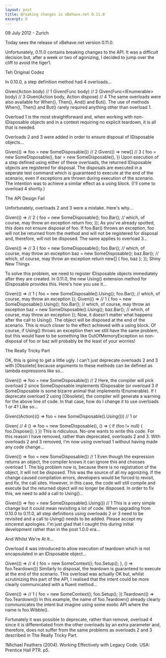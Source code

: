 ```yaml
---
layout: post
title: Breaking changes in xBehave.net 0.11.0
excerpt: 9
---
```

09 July 2012 - Zurich

Today sees the release of xBehave.net version 0.11.0.

Unfortunately, 0.11.0 contains breaking changes to the API. It was a difficult decision but, after a week or two of agonizing, I decided to jump over the cliff to avoid the tiger1.

Teh Original Codez

In 0.10.0, a step definition method had 4 overloads...

Given(Action body)                            // 1
Given(Func<IDisposable> body)                 // 2
Given(Func<IEnumerable<IDisposable>> body)    // 3
Given(Action body, Action dispose)            // 4
The same overloads were also available for When(), Then(), And() and But(). The use of methods When(), Then() and But() rarely required anything other than overload 1.

Overload 1 is the most straightforward and, when working with non-IDisposable objects and in a context requiring no explicit teardown, it is all that is needed.

Overloads 2 and 3 were added in order to ensure disposal of IDisposable objects...

Given(() => foo = new SomeDisposable())       // 2
Given(() => new[]                             // 3
    {
        foo = new SomeDisposable(),
        bar = new SomeDisposable(),
    })
Upon execution of a step defined using either of these overloads, the returned IDisposable objects are registered for disposal. The disposals are executed in a seperate test command which is guaranteed to execute at the end of the scenario, even if exceptions are thrown during execution of the scenario. The intention was to achieve a similar effect as a using block. (I'll come to overload 4 shortly.)

The API Design Fail

Unfortunately, overloads 2 and 3 were a mistake. Here's why...

Given(() =>           // 2
    {
        foo = new SomeDisposable();
        foo.Bar();    // which, of course, may throw an exception
        return foo;
    });
As you've already spotted, this does not ensure disposal of foo. If foo.Bar() throws an exception, foo will not be returned from the method and will not be registered for disposal and, therefore, will not be disposed. The same applies to overload 3...

Given(() =>           // 3
    {
        foo = new SomeDisposable();
        foo.Bar();    // which, of course, may throw an exception
        baz = new SomeDisposable();
        baz.Bar();    // which, of course, may throw an exception
        return new[] { foo, baz };
    });
Shiny New Things

To solve this problem, we need to register IDisposable objects immediately after they are created. In 0.11.0, the new Using() extension method for IDisposable provides this. Here's how you use it...

Given(() =>           // 1
    {
        foo = new SomeDisposable().Using();
        foo.Bar();    // which, of course, may throw an exception
    });
Given(() =>           // 1
    {
        foo = new SomeDisposable().Using();
        foo.Bar();    // which, of course, may throw an exception
        baz = new SomeDisposable().Using();
        baz.Bar();    // which, of course, may throw an exception
    });
Now, it doesn't matter what happens after the call to Using(). The object will be disposed at the end of the scenario. This is much closer to the effect achieved with a using block. Of course, if Using() throws an exception then we still have the same problem, but this would have to be something like OutOfMemoryException so non-disposal of foo or baz will probably be the least of your worries!

The Really Tricky Part

OK, this is going to get a little ugly. I can't just deprecate overloads 2 and 3 with [Obsolete] because arguments to these methods can be defined as lambda expressions like so...

Given(() => foo = new SomeDisposable())                      // 2
Here, the compiler will pick overload 2 since SomeDisposable implements IDisposable (or overload 3 if SomeDisposable is some bizarre animal that implements IEnumerable<IDisposable>). If I deprecate overload 2 using [Obsolete], the compiler will generate a warning for the above line of code. In that case, how do I change it to use overloads 1 or 4? Like so...

Given((Action)(() => foo = new SomeDisposable().Using()))    // 1
or

Given(                                                       // 4
    () => foo = new SomeDisposable(),
    () =>
    {
        if (foo != null)
        {
            foo.Dispose();
        }
    })
This is ridiculous. No-one wants to write this code. For this reason I have removed, rather than deprecated, overloads 2 and 3. With overloads 2 and 3 removed, I'm now using overload 1 without having made any code change...

Given(() => foo = new SomeDisposable())                      // 1
Even though the expression returns an object, the compiler knows it can ignore this and chooses overload 1. The big problem now is, because there is no registration of the object, it will not be disposed. This was the source of all my agonizing. If the change caused compilation errors, developers would be forced to revisit, and fix, the call sites. However, in this case, the code will still compile and execute but the returned object will no longer be disposed. In order to fix this, we need to add a call to Using()...

Given(() => foo = new SomeDisposable().Using())              // 1
This is a very simple change but it could mean revisiting a lot of code. When upgrading from 0.10.0 to 0.11.0, all step definitions using overloads 2 or 3 need to be revisited and a call to Using() needs to be added. Please accept my sincerest apologies. I'm just glad that I caught this during initial development rather than in the post 1.0.0 era...

And Whilst We're At It...

Overload 4 was introduced to allow execution of teardown which is not encapsulated in an IDisposable object...

Given(() =>    // 4
    {
        foo = new SomeContext();
        foo.Setup();
    },
    () => foo.Teardown())
Similarly to disposal, the teardown is guaranteed to execute at the end of the scenario. This overload was actually OK but, whilst scrutinizing this part of the API, I realised that the intent could be more clearly communicated with a fluent method...

Given(() =>    // 1
    {
        foo = new SomeContext();
        foo.Setup();
    }).Teardown(() => foo.Teardown())
In this example, the name of foo.Teardown() already clearly communicates the intent but imagine using some exotic API where the name is foo.Wibble().

Fortunately it was possible to deprecate, rather than remove, overload 4 since it is differentiated from the other overloads by an extra parameter and, therefore, does not suffer from the same problems as overloads 2 and 3 described in The Really Tricky Part.

1Michael Feathers (2004). Working Effectively with Legacy Code. USA: Prentice Hall PTR. p5.